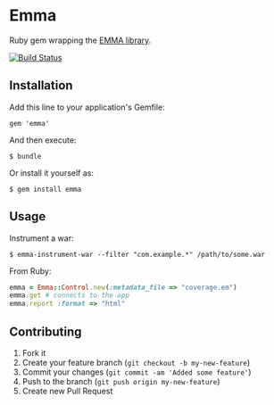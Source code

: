 # Emma

Ruby gem wrapping the [EMMA library](http://emma.sourceforge.net/).

[![Build Status](https://secure.travis-ci.org/jarib/emma-rb.png)](http://travis-ci.org/jarib/emma-rb)

## Installation

Add this line to your application's Gemfile:

    gem 'emma'

And then execute:

    $ bundle

Or install it yourself as:

    $ gem install emma

## Usage

Instrument a war:

    $ emma-instrument-war --filter "com.example.*" /path/to/some.war

From Ruby:

```ruby
emma = Emma::Control.new(:metadata_file => "coverage.em")
emma.get # connects to the app
emma.report :format => "html"
```

## Contributing

1. Fork it
2. Create your feature branch (`git checkout -b my-new-feature`)
3. Commit your changes (`git commit -am 'Added some feature'`)
4. Push to the branch (`git push origin my-new-feature`)
5. Create new Pull Request

